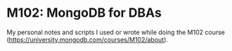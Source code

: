 M102: MongoDB for DBAs
======================

My personal notes and scripts I used or wrote while doing the M102 course (https://university.mongodb.com/courses/M102/about).
